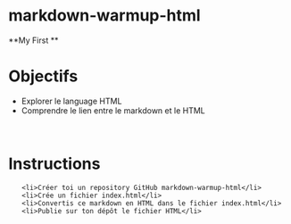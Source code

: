 # markdown-warmup-html
  **My First **

<h1>Objectifs</h1>

<ul>
    <li>Explorer le language HTML</li>
    <li>Comprendre le lien entre le markdown et le HTML</li>
</ul>
<br/>
<h1>Instructions</h1>

<ul>
    
    <li>Créer toi un repository GitHub markdown-warmup-html</li>
    <li>Crée un fichier index.html</li>
    <li>Convertis ce markdown en HTML dans le fichier index.html</li>
    <li>Publie sur ton dépôt le fichier HTML</li>
</ul>


